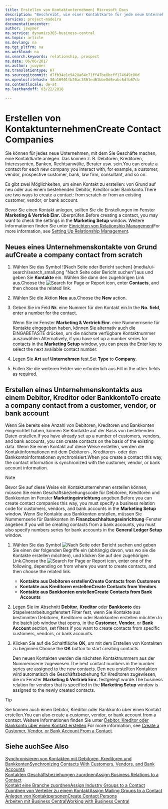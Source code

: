```yaml
---
title: Erstellen von Kontaktunternehmen| Microsoft Docs
description: "Beschreibt, wie einer Kontaktkarte für jede neue Unternehmung oder potentielle neuen Unternehmung erstellt wird, mit dem Sie eine Geschäftsbeziehung haben."
services: project-madeira
documentationcenter: 
author: jswymer
ms.service: dynamics365-business-central
ms.topic: article
ms.devlang: na
ms.tgt_pltfrm: na
ms.workload: na
ms.search.keywords: relationship, prospect
ms.date: 06/06/2017
ms.author: jswymer
ms.translationtype: HT
ms.sourcegitcommit: d7fb34e1c9428a64c71ff47be8bcff174649c00d
ms.openlocfilehash: 30a16901fb20ac3361ed61bbe8d6eabc6dfb67cb
ms.contentlocale: de-at
ms.lasthandoff: 03/22/2018

---
```

# <a name="create-contact-companies"></a><span data-ttu-id="0586c-103">Erstellen von Kontaktunternehmen</span><span class="sxs-lookup"><span data-stu-id="0586c-103">Create Contact Companies</span></span>
<span data-ttu-id="0586c-104">Sie können für jedes neue Unternehmen, mit dem Sie Geschäfte machen, eine Kontaktkarte anlegen. Das können z. B. Debitoren, Kreditoren, Interessenten, Banken, Rechtsanwälte, Berater usw. sein.</span><span class="sxs-lookup"><span data-stu-id="0586c-104">You can create a contact for each new company you interact with, for example, a customer, vendor, prospective customer, bank, law firm, consultant, and so on.</span></span>

<span data-ttu-id="0586c-105">Es gibt zwei Möglichkeiten, um einen Kontakt zu erstellen: von Grund auf neu oder aus einem bestehenden Debitor, Kreditor oder Bankkonto.</span><span class="sxs-lookup"><span data-stu-id="0586c-105">There are two ways to create a contact: from scratch or from an existing customer, vendor, or bank account.</span></span>

<span data-ttu-id="0586c-106">Bevor Sie einen Kontakt anlegen, sollten Sie die Einstellungen im Fenster **Marketing & Vertrieb Einr.** überprüfen.</span><span class="sxs-lookup"><span data-stu-id="0586c-106">Before creating a contact, you may want to check the settings in the **Marketing Setup** window.</span></span> <span data-ttu-id="0586c-107">Weitere Informationen finden Sie unter [Einrichten von Relationship Management](marketing-setup-marketing.md)</span><span class="sxs-lookup"><span data-stu-id="0586c-107">For more information, see [Setting Up Relationship Management](marketing-setup-marketing.md).</span></span>

## <a name="create-a-company-contact-from-scratch"></a><span data-ttu-id="0586c-108">Neues eines Unternehmenskontakte von Grund auf</span><span class="sxs-lookup"><span data-stu-id="0586c-108">Create a company contact from scratch</span></span>
1. <span data-ttu-id="0586c-109">Wählen Sie das Symbol ![Nach Seite oder Bericht suchen] (media/ui-search/search_small.png "Nach Seite oder Bericht suchen")aus und geben Sie **Kontakte** ein. Wählen Sie dann den zugehörigen Link aus.</span><span class="sxs-lookup"><span data-stu-id="0586c-109">Choose the ![Search for Page or Report](media/ui-search/search_small.png "Search for Page or Report icon") icon, enter **Contacts**, and then choose the related link.</span></span>
2. <span data-ttu-id="0586c-110">Wählen Sie die Aktion **Neu** aus.</span><span class="sxs-lookup"><span data-stu-id="0586c-110">Choose the **New** action.</span></span>
3. <span data-ttu-id="0586c-111">Geben Sie im Feld **Nr.** eine Nummer für den Kontakt ein.</span><span class="sxs-lookup"><span data-stu-id="0586c-111">In the **No. field**, enter a number for the contact.</span></span>

    <span data-ttu-id="0586c-112">Wenn Sie im Fenster **Marketing & Vertrieb Einr.** eine Nummernserie für Kontakte eingegeben haben, können Sie alternativ auch die EINGABETASTE drücken, um die nächste verfügbare Kontaktnummer auszuwählen.</span><span class="sxs-lookup"><span data-stu-id="0586c-112">Alternatively, if you have set up a number series for contacts in the **Marketing Setup** window, you can press the Enter key to select the next available contact number.</span></span>  
4. <span data-ttu-id="0586c-113">Legen Sie **Art** auf **Unternehmen** fest.</span><span class="sxs-lookup"><span data-stu-id="0586c-113">Set **Type** to **Company**.</span></span>
5. <span data-ttu-id="0586c-114">Füllen Sie die weiteren Felder wie erforderlich aus.</span><span class="sxs-lookup"><span data-stu-id="0586c-114">Fill in the other fields as required.</span></span>

## <a name="to-create-a-company-contact-from-a-customer-vendor-or-bank-account"></a><span data-ttu-id="0586c-115">Erstellen eines Unternehmenskontakts aus einem Debitor, Kreditor oder Bankkonto</span><span class="sxs-lookup"><span data-stu-id="0586c-115">To create a company contact from a customer, vendor, or bank account</span></span>
<span data-ttu-id="0586c-116">Wenn Sie bereits eine Anzahl von Debitoren, Kreditoren und Bankkonten eingerichtet haben, können Sie Kontakte auf der Basis von bestehenden Daten erstellen.</span><span class="sxs-lookup"><span data-stu-id="0586c-116">If you have already set up a number of customers, vendors, and bank accounts, you can create contacts on the basis of the existing data.</span></span> <span data-ttu-id="0586c-117">Wenn Sie einen Kontakt auf diese Weise erstellen, werden die Kontaktinformationen mit dem Debitoren-, Kreditoren- oder den Bankkontoinformationen synchronisiert.</span><span class="sxs-lookup"><span data-stu-id="0586c-117">When you create a contact this way, the contact information is synchronized with the customer, vendor, or bank account information.</span></span>

> [!NOTE]  
>   <span data-ttu-id="0586c-118">Bevor Sie auf diese Weise ein Kontaktunternehmen erstellen können, müssen Sie einen Geschäftsbeziehungscode für Debitoren, Kreditoren und Bankkonten im Fenster **Marketingeinrichtung** angeben.</span><span class="sxs-lookup"><span data-stu-id="0586c-118">Before you can create contact companies this way, you must specify a business relation code for customers, vendors, and bank accounts in the **Marketing Setup** window.</span></span> <span data-ttu-id="0586c-119">Wenn Sie Kontakte aus Bankkonten erstellen, müssen Sie Nummernserie für Bankkonten im **Finanzbuchhaltungseinrichtung**-Fenster angeben.</span><span class="sxs-lookup"><span data-stu-id="0586c-119">If you will be creating contacts from a bank accounts, you must also specify numbers series for bank accounts in the **General Ledger Setup** window.</span></span>

1. <span data-ttu-id="0586c-120">Wählen Sie das Symbol ![Nach Seite oder Bericht suchen](media/ui-search/search_small.png "Nach Seite oder Bericht suchen") und geben Sie einen der folgenden Begriffe ein (abhängig davon, was wo sie die Kontakte erstellen möchten), und klicken Sie auf den zugehörigen Link.</span><span class="sxs-lookup"><span data-stu-id="0586c-120">Choose the ![Search for Page or Report](media/ui-search/search_small.png "Search for Page or Report icon") icon, enter one of the following, depending on from where you want to create contacts, and then choose the related link.</span></span>
   * <span data-ttu-id="0586c-121">**Kontakte aus Debitoren erstellen**</span><span class="sxs-lookup"><span data-stu-id="0586c-121">**Create Contacts from Customers**</span></span>
   * <span data-ttu-id="0586c-122">**Kontakte aus Kreditoren erstellen**</span><span class="sxs-lookup"><span data-stu-id="0586c-122">**Create Contacts from Vendors**</span></span>
   * <span data-ttu-id="0586c-123">**Kontakte aus Bankkonten erstellen**</span><span class="sxs-lookup"><span data-stu-id="0586c-123">**Create Contacts from Bank Accounts**</span></span>
2. <span data-ttu-id="0586c-124">Legen Sie im Abschnitt **Debitor**, **Kreditor** oder **Bankkonto** des Stapelverarbeitungsfenstert Filter fest, wenn Sie Kontakte aus bestimmten Debitoren, Kreditoren oder Bankkonten erstellen möchten.</span><span class="sxs-lookup"><span data-stu-id="0586c-124">In the batch job window that opens, in the **Customer**, **Vendor**, or **Bank Account** section, set filters if you want to create contacts from specific customers, vendors, or bank accounts.</span></span>
3. <span data-ttu-id="0586c-125">Klicken Sie auf die Schaltfläche **OK**, um mit dem Erstellen von Kontakten zu beginnen.</span><span class="sxs-lookup"><span data-stu-id="0586c-125">Choose the **OK** button to start creating contacts.</span></span>

    <span data-ttu-id="0586c-126">Den neuen Kontakten werden die nächsten Kontaktnummern aus der Nummernserie zugewiesen.</span><span class="sxs-lookup"><span data-stu-id="0586c-126">The next contact numbers in the number series are assigned to the new contacts.</span></span> <span data-ttu-id="0586c-127">Den neu erstellten Kontakten wird automatisch die Geschäftsbeziehung für Kreditoren zugewiesen, die im Fenster **Marketing & Vertrieb Einr.** festgelegt wurde.</span><span class="sxs-lookup"><span data-stu-id="0586c-127">The business relation for vendors that is specified in the **Marketing Setup** window is assigned to the newly created contacts.</span></span>

> [!TIP]  
>   <span data-ttu-id="0586c-128">Sie können auch einen Debitor, Kreditor oder Bankkonto über einen Kontakt erstellen.</span><span class="sxs-lookup"><span data-stu-id="0586c-128">You can also create a customer, vendor, or bank account from a contact.</span></span> <span data-ttu-id="0586c-129">Weitere Informationen finden Sie unter [Debitor, Kreditor oder Bankkonto über einen Kontakt erstellen](marketing-how-create-contacts-new-customers-vendors-bank-accounts.md).</span><span class="sxs-lookup"><span data-stu-id="0586c-129">For more information, see [Create a Customer, Vendor, or Bank Account From a Contact](marketing-how-create-contacts-new-customers-vendors-bank-accounts.md).</span></span>

## <a name="see-also"></a><span data-ttu-id="0586c-130">Siehe auch</span><span class="sxs-lookup"><span data-stu-id="0586c-130">See Also</span></span>
[<span data-ttu-id="0586c-131">Synchronisieren von Kontakten mit Debitoren, Kreditoren und Bankkonten</span><span class="sxs-lookup"><span data-stu-id="0586c-131">Synchronizing Contacts With Customers, Vendors, and Bank Accounts</span></span>](marketing-synchronize-contacts-customers-vendors-bank-accounts.md)  
[<span data-ttu-id="0586c-132">Kontakten Geschäftsbeziehungen zuordnen</span><span class="sxs-lookup"><span data-stu-id="0586c-132">Assign Business Relations to a Contact</span></span>](marketing-business-relations.md#AssignBusRelContact)  
[<span data-ttu-id="0586c-133">Kontakt eine Branche zuordnen</span><span class="sxs-lookup"><span data-stu-id="0586c-133">Assign Industry Groups to a Contact</span></span>](marketing-industry-groups.md#AssignIndustryGroupContact)  
[<span data-ttu-id="0586c-134">Zuordnen von Verteiler zu einem Kontakt</span><span class="sxs-lookup"><span data-stu-id="0586c-134">Assign Mailing Groups to a Contact</span></span>](marketing-mailing-groups.md#AssignMailGroupContact)  
[<span data-ttu-id="0586c-135">Anlegen von Kontaktpersonen</span><span class="sxs-lookup"><span data-stu-id="0586c-135">Create Contact Persons</span></span>](marketing-create-contact-persons.md)  
[<span data-ttu-id="0586c-136">Arbeiten mit  Business Central</span><span class="sxs-lookup"><span data-stu-id="0586c-136">Working with Business Central</span></span>](ui-work-product.md)

